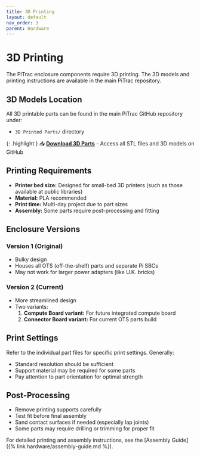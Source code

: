 ```yaml
---
title: 3D Printing
layout: default
nav_order: 3
parent: Hardware
---
```


# 3D Printing

The PiTrac enclosure components require 3D printing. The 3D models and printing instructions are available in the main PiTrac repository.

## 3D Models Location

All 3D printable parts can be found in the main PiTrac GitHub repository under:
- `3D Printed Parts/` directory

{: .highlight }
📥 **[Download 3D Parts](https://github.com/jamespilgrim/PiTrac/tree/main/3D%20Printed%20Parts)** - Access all STL files and 3D models on GitHub

## Printing Requirements

- **Printer bed size:** Designed for small-bed 3D printers (such as those available at public libraries)
- **Material:** PLA recommended
- **Print time:** Multi-day project due to part sizes
- **Assembly:** Some parts require post-processing and fitting

## Enclosure Versions

### Version 1 (Original)
- Bulky design
- Houses all OTS (off-the-shelf) parts and separate Pi SBCs
- May not work for larger power adapters (like U.K. bricks)

### Version 2 (Current)
- More streamlined design
- Two variants:
  1. **Compute Board variant:** For future integrated compute board
  2. **Connector Board variant:** For current OTS parts build

## Print Settings

Refer to the individual part files for specific print settings. Generally:
- Standard resolution should be sufficient
- Support material may be required for some parts
- Pay attention to part orientation for optimal strength

## Post-Processing

- Remove printing supports carefully
- Test fit before final assembly
- Sand contact surfaces if needed (especially lap joints)
- Some parts may require drilling or trimming for proper fit

For detailed printing and assembly instructions, see the [Assembly Guide]({% link hardware/assembly-guide.md %}).